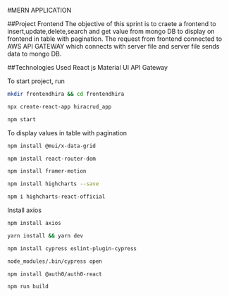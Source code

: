 
#MERN APPLICATION

##Project Frontend
The objective of this sprint is to craete a frontend to insert,update,delete,search and get value from mongo DB to display on frontend in table with pagination. The request from frontend connected to AWS API GATEWAY which connects with server file and server file sends data to mongo DB.

##Technologies Used
React js 
Material UI 
API Gateway

To start project, run 
```bash
mkdir frontendhira && cd frontendhira
```
```bash
npx create-react-app hiracrud_app
```
```bash
npm start
```
To display values in table with pagination
```bash 
npm install @mui/x-data-grid
```
```bash 
npm install react-router-dom
```
```bash
npm install framer-motion
```
```bash
npm install highcharts --save
```
```bash
npm i highcharts-react-official
```
Install axios
```bash
npm install axios
```
```bash
yarn install && yarn dev
```
```bash
npm install cypress eslint-plugin-cypress
```
```bash
node_modules/.bin/cypress open
```
```bash
npm install @auth0/auth0-react
```
```bash
npm run build
```

